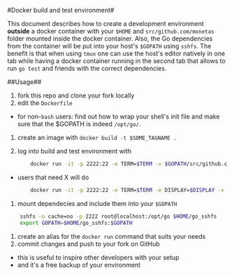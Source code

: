 #Docker build and test environment#

This document describes how to create a development environment
**outside** a docker container with your `$HOME` and `src/github.com/monetas`
folder mounted inside the docker container. Also, the Go dependencies
from the container will be put into your host's `$GOPATH` using `sshfs`.
The benefit is that when using `tmux` one can use the host's editor
natively in one tab while having a docker container running in the
second tab that allows to run `go test` and friends with the
correct dependencies.

##Usage##

1. fork this repo and clone your fork locally
2. edit the `Dockerfile`
  * for non-`bash` users: find out how to wrap your shell's init file
    and make sure that the $GOPATH is indeed `/opt/go/`.
1. create an image with `docker build -t $SOME_TAGNAME .`
1. log into build and test environment with

    ```bash
        docker run -it -p 2222:22 -e TERM=$TERM -v $GOPATH/src/github.com/monetas:/opt/go/src/github.com/monetas -v $HOME:/home/dev $SOME_TAGNAME
    ```
  * users that need X will do

    ```bash
        docker run -it -p 2222:22 -e TERM=$TERM -e DISPLAY=$DISPLAY -v $GOPATH/src/github.com/monetas:/opt/go/src/github.com/monetas -v $HOME:/home/dev $SOME_TAGNAME
    ```
1. mount dependecies and include them into your `$GOPATH`
```bash
    sshfs -o cache=no -p 2222 root@localhost:/opt/go $HOME/go_sshfs
    export GOPATH=$HOME/go_sshfs:$GOPATH
```
1. create an alias for the `docker run` command that suits your needs
1. commit changes and push to your fork on GitHub
  * this is useful to inspire other developers with your setup
  * and it's a free backup of your environment
